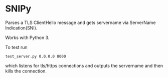 # SNIPy

Parses a TLS ClientHello message and gets servername via ServerName Indication(SNI).

Works with Python 3.

To test run 
```
test_server.py 0.0.0.0 8000
```
which listens for tls/https connections and outputs the servername 
and then kills the connection.
